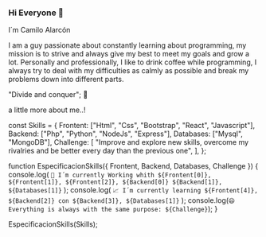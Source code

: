 ### Hi Everyone 👋

I´m Camilo Alarcón

I am a guy passionate about constantly learning about programming, my mission is to strive and always give my best to meet my goals and grow a lot.
Personally and professionally, I like to drink coffee while programming, I always try to deal with my difficulties as calmly as possible and break 
my problems down into different parts.

"Divide and conquer"; 💯

a little more about me..!

const Skills = {
  Frontent: ["Html", "Css", "Bootstrap", "React", "Javascript"],
  Backend: ["Php", "Python", "NodeJs", "Express"],
  Databases: ["Mysql", "MongoDB"],
  Challenge: [
    "Improve and explore new skills, overcome my rivalries and be better every day than the previous one",
  ],
};

function EspecificacionSkills({ Frontent, Backend, Databases, Challenge }) {
  console.log(
    `💪 I´m currently Working whith ${Frontent[0]}, ${Frontent[1]}, ${Frontent[2]}, ${Backend[0]} ${Backend[1]}, ${Databases[1]}`
  );
  console.log(
    `📈 I´m currently learning ${Frontent[4]}, ${Backend[2]} con ${Backend[3]}, ${Databases[1]}`
  );
  console.log(`😄 Everything is always with the same purpose: ${Challenge}`);
}

EspecificacionSkills(Skills);
